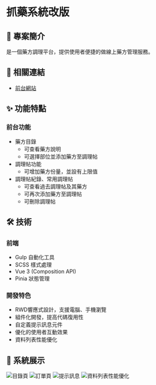 # 抓藥系統改版

## 📝 專案簡介
是一個藥方調理平台，提供使用者便捷的做線上藥方管理服務。


## 🔗 相關連結
- [前台網站](https://demo.auozzy.com/xinyao-html/)

## ✨ 功能特點
### 前台功能
- 藥方目錄
  - 可查看藥方說明
  - 可選擇部位並添加藥方至調理帖
- 調理帖功能
  - 可增加藥方份量，並設有上限值
- 調理帖紀錄、常用調理帖
  - 可查看過去調理帖及其藥方
  - 可再次添加藥方至調理帖
  - 可刪除調理帖

## 🛠 技術
### 前端
- Gulp 自動化工具
- SCSS 樣式處理
- Vue 3 (Composition API)
- Pinia 狀態管理

### 開發特色
- RWD響應式設計，支援電腦、手機瀏覽
- 組件化開發，提高代碼復用性
- 自定義提示訊息元件
- 優化的使用者互動效果
- 資料列表性能優化

## 📸 系統展示
![目錄頁](https://demo.auozzy.com/picture/xinyao-index.jpg)
![訂單頁](https://demo.auozzy.com/picture/xinyao-order.jpg)
![提示訊息](https://demo.auozzy.com/picture/xinyao-modal.jpg)
![資料列表性能優化](https://demo.auozzy.com/picture/xinyao-datatable.jpg)

